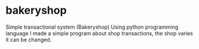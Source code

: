 # bakeryshop
Simple transactional system (Bakeryshop)
Using python programming language I made a simple program about shop transactions, the shop varies it can be changed.
